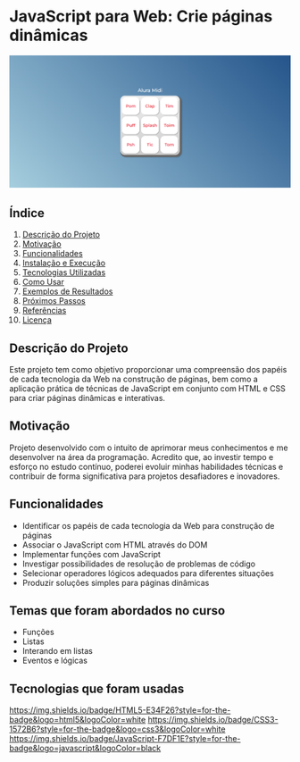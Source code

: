# JavaScript para Web: Crie páginas dinâmicas

![](images/print.png)


## Índice
1. [Descrição do Projeto](#descrição-do-projeto)
2. [Motivação](#motivação)
3. [Funcionalidades](#funcionalidades)
4. [Instalação e Execução](#instalação-e-execução)
5. [Tecnologias Utilizadas](#tecnologias-utilizadas)
6. [Como Usar](#como-usar)
7. [Exemplos de Resultados](#exemplos-de-resultados)
8. [Próximos Passos](#próximos-passos)
9. [Referências](#referências)
10. [Licença](#licença)

## Descrição do Projeto
Este projeto tem como objetivo proporcionar uma compreensão dos papéis de cada tecnologia da Web na construção de páginas, bem como a aplicação prática de técnicas de JavaScript em conjunto com HTML e CSS para criar páginas dinâmicas e interativas.

## Motivação
Projeto desenvolvido com o intuito de aprimorar meus conhecimentos e me desenvolver na área da programação. Acredito que, ao investir tempo e esforço no estudo contínuo, poderei evoluir minhas habilidades técnicas e contribuir de forma significativa para projetos desafiadores e inovadores.

## Funcionalidades
- Identificar os papéis de cada tecnologia da Web para construção de páginas
- Associar o JavaScript com HTML através do DOM
- Implementar funções com JavaScript
- Investigar possibilidades de resolução de problemas de código
- Selecionar operadores lógicos adequados para diferentes situações
- Produzir soluções simples para páginas dinâmicas

## Temas que foram abordados no curso
- Funções
- Listas
- Interando em listas
- Eventos e lógicas

## Tecnologias que foram usadas
https://img.shields.io/badge/HTML5-E34F26?style=for-the-badge&logo=html5&logoColor=white
https://img.shields.io/badge/CSS3-1572B6?style=for-the-badge&logo=css3&logoColor=white
https://img.shields.io/badge/JavaScript-F7DF1E?style=for-the-badge&logo=javascript&logoColor=black

